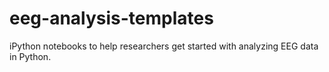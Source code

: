 # eeg-analysis-templates
iPython notebooks to help researchers get started with analyzing EEG data in Python.
